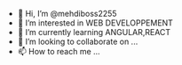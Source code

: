 - 👋 Hi, I’m @mehdiboss2255
- 👀 I’m interested in WEB DEVELOPPEMENT
- 🌱 I’m currently learning ANGULAR,REACT
- 💞️ I’m looking to collaborate on ...
- 📫 How to reach me ...

<!---
mehdiboss2255/mehdiboss2255 is a ✨ special ✨ repository because its `README.md` (this file) appears on your GitHub profile.
You can click the Preview link to take a look at your changes.
--->
